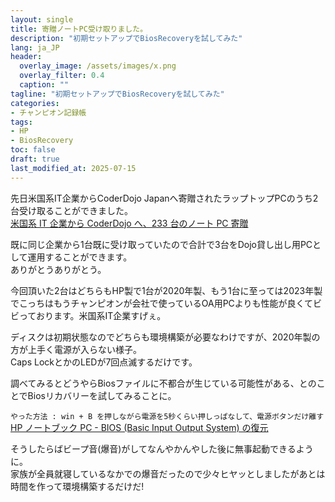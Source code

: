 ```yaml
---
layout: single
title: 寄贈ノートPC受け取りました。
description: "初期セットアップでBiosRecoveryを試してみた"
lang: ja_JP
header:
  overlay_image: /assets/images/x.png
  overlay_filter: 0.4
  caption: ""
tagline: "初期セットアップでBiosRecoveryを試してみた"
categories: 
- チャンピオン記録帳
tags:
- HP
- BiosRecovery
toc: false
draft: true
last_modified_at: 2025-07-15
---
```


先日米国系IT企業からCoderDojo Japanへ寄贈されたラップトップPCのうち2台受け取ることができました。  
[米国系 IT 企業から CoderDojo へ、233 台のノート PC 寄贈](https://news.coderdojo.jp/2025/07/14/233-laptops-to-coderdojo/) 


既に同じ企業から1台既に受け取っていたので合計で3台をDojo貸し出し用PCとして運用することができます。  
ありがとうありがとう。

今回頂いた2台はどちらもHP製で1台が2020年製、もう1台に至っては2023年製でこっちはもうチャンピオンが会社で使っているOA用PCよりも性能が良くてビビっております。米国系IT企業すげぇ。

ディスクは初期状態なのでどちらも環境構築が必要なわけですが、2020年製の方が上手く電源が入らない様子。  
Caps LockとかのLEDが7回点滅するだけです。  


調べてみるとどうやらBiosファイルに不都合が生じている可能性がある、とのことでBiosリカバリーを試してみることに。  


`やった方法 : win + B を押しながら電源を5秒くらい押しっぱなして、電源ボタンだけ離す`  
[HP ノートブック PC - BIOS (Basic Input Output System) の復元](https://support.hp.com/jp-ja/document/ish_4120889-4029021-16)


そうしたらばビープ音(爆音)がしてなんやかんやした後に無事起動できるように。  
家族が全員就寝しているなかでの爆音だったので少々ヒヤッとしましたがあとは時間を作って環境構築するだけだ!
